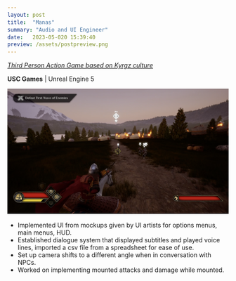 ```yaml
---
layout: post
title:  "Manas"
summary: "Audio and UI Engineer"
date:   2023-05-020 15:39:40
preview: /assets/postpreview.png
---
```


[_Third Person Action Game based on Kyrgz culture_](https://uscgames.itch.io/manas)

**USC Games** | Unreal Engine 5


![Picture 1](/assets/manasarcher.png)

- Implemented UI from mockups given by UI artists for options menus, main menus, HUD.
- Established dialogue system that displayed subtitles and played voice lines, imported a csv file from a spreadsheet for ease of use.
- Set up camera shifts to a different angle when in conversation with NPCs.
- Worked on implementing mounted attacks and damage while mounted.
